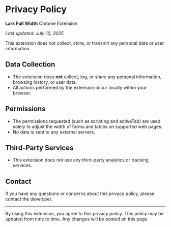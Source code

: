 # Privacy Policy

**Lark Full Width** Chrome Extension

_Last updated: July 10, 2025_

This extension does not collect, store, or transmit any personal data or user information.

## Data Collection

- The extension does **not** collect, log, or share any personal information, browsing history, or user data.
- All actions performed by the extension occur locally within your browser.

## Permissions

- The permissions requested (such as scripting and activeTab) are used solely to adjust the width of forms and tables on supported web pages.
- No data is sent to any external servers.

## Third-Party Services

- This extension does not use any third-party analytics or tracking services.

## Contact

If you have any questions or concerns about this privacy policy, please contact the developer.

---

By using this extension, you agree to this privacy policy. This policy may be updated from time to time. Any changes will be posted on this page.
